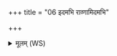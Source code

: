 +++
title = "06 इदमभि राव्णामिदमभि"

+++
<details><summary>मूलम् (WS)</summary>

इदमभि राव्णामिदमभि गत्वराणामिदमभि मन्यूनाम् ॥ ६ ॥
</details>